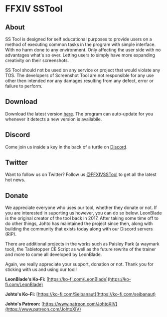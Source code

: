 # FFXIV SSTool

## About

SS Tool is designed for self educational purposes to provide users on a method of executing common tasks in the program with simple interface. With no harm done to any environment. Only affecting the user side with no advantages what's so ever. Letting users to simply have more expanding creativity on their screenshots.

SS Tool should not be used on any service or project that would violate any TOS. The developers of Screenshot Tool are not responsible for any use other then intended nor any damages resulting from any defect, error or failure to perform.

## Download

Download the latest version [here](https://github.com/Khyrou/SSTool/releases/latest).  The program can auto-update for you whenever it detects a new version is availabile.

## Discord

Come join us inside a key in the back of a turtle on [Discord](https://discord.gg/hq3DnBa).

## Twitter

Want to follow us on Twitter?  Follow us [@FFXIVSSTool](https://twitter.com/FFXIVSSTool) to get all the latest hot news.

## Donate

We appreciate everyone who uses our tool, whether they donate or not.  If you are interested in suporting us however, you can do so below.
LeonBlade is the original creator of the tool back in 2017.  After taking some time off to do other things, Johto has maintained the project since then, along with building the community that exists today along with our Discord servers (RIP).

There are additional projects in the works such as Paisley Park (a waymark tool), the Tabletopper CE Script as well as the future rewrite of the trainer and more to come all developed by LeonBlade.

Again, we really appreciate your support, donation or not.  Thank you for sticking with us and using our tool!

**LeonBlade's Ko-Fi:** [https://ko-fi.com/LeonBlade](https://ko-fi.com/LeonBlade)

**Johto's Ko-Fi:** [https://ko-fi.com/Seibanaut](https://ko-fi.com/seibanaut)

**Johto's Patreon:** [https://www.patreon.com/JohtoXIV](https://www.patreon.com/JohtoXIV)
